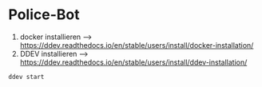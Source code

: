 # Police-Bot
1. docker installieren --> https://ddev.readthedocs.io/en/stable/users/install/docker-installation/
1. DDEV installieren --> https://ddev.readthedocs.io/en/stable/users/install/ddev-installation/

``` 
ddev start